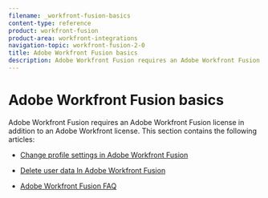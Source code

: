 ```yaml
---
filename: _workfront-fusion-basics
content-type: reference
product: workfront-fusion
product-area: workfront-integrations
navigation-topic: workfront-fusion-2-0
title: Adobe Workfront Fusion basics
description: Adobe Workfront Fusion requires an Adobe Workfront Fusion license in addition to an Adobe Workfront license.
---
```


# Adobe Workfront Fusion basics

Adobe Workfront Fusion requires an Adobe Workfront Fusion license in addition to an Adobe Workfront license.
This section contains the following articles:

* [Change profile settings in Adobe Workfront Fusion](../../workfront-fusion/workfront-fusion-basics/change-profile-settings.md)

  <!--
  <li data-mc-conditions="QuicksilverOrClassic.Draft mode"><a href="../../workfront-fusion/workfront-fusion-basics/change-your-email-address.md" class="MCXref xref">Change your email address in Adobe Workfront Fusion</a> </li>
  -->

* [Delete user data In Adobe Workfront Fusion](../../workfront-fusion/workfront-fusion-basics/delete-user-data.md)

  <!--
  <li data-mc-conditions="QuicksilverOrClassic.Draft mode"><a href="../../workfront-fusion/workfront-fusion-basics/delete-an-account.md" class="MCXref xref">Delete an account</a> </li>
  -->

* [Adobe Workfront Fusion FAQ](../../workfront-fusion/workfront-fusion-basics/faq.md)


